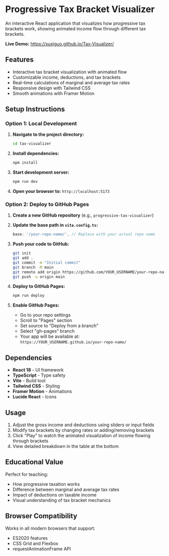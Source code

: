 # Progressive Tax Bracket Visualizer

An interactive React application that visualizes how progressive tax brackets work, showing animated income flow through different tax brackets.

**Live Demo:** https://xuxiguo.github.io/Tax-Visualizer/

## Features

- Interactive tax bracket visualization with animated flow
- Customizable income, deductions, and tax brackets
- Real-time calculations of marginal and average tax rates
- Responsive design with Tailwind CSS
- Smooth animations with Framer Motion

## Setup Instructions

### Option 1: Local Development

1. **Navigate to the project directory:**
   ```bash
   cd tax-visualizer
   ```

2. **Install dependencies:**
   ```bash
   npm install
   ```

3. **Start development server:**
   ```bash
   npm run dev
   ```

4. **Open your browser to:** `http://localhost:5173`

### Option 2: Deploy to GitHub Pages

1. **Create a new GitHub repository** (e.g., `progressive-tax-visualizer`)

2. **Update the base path in `vite.config.ts`:**
   ```typescript
   base: '/your-repo-name/', // Replace with your actual repo name
   ```

3. **Push your code to GitHub:**
   ```bash
   git init
   git add .
   git commit -m "Initial commit"
   git branch -M main
   git remote add origin https://github.com/YOUR_USERNAME/your-repo-name.git
   git push -u origin main
   ```

4. **Deploy to GitHub Pages:**
   ```bash
   npm run deploy
   ```

5. **Enable GitHub Pages:**
   - Go to your repo settings
   - Scroll to "Pages" section
   - Set source to "Deploy from a branch"
   - Select "gh-pages" branch
   - Your app will be available at: `https://YOUR_USERNAME.github.io/your-repo-name/`

## Dependencies

- **React 18** - UI framework
- **TypeScript** - Type safety
- **Vite** - Build tool
- **Tailwind CSS** - Styling
- **Framer Motion** - Animations
- **Lucide React** - Icons

## Usage

1. Adjust the gross income and deductions using sliders or input fields
2. Modify tax brackets by changing rates or adding/removing brackets
3. Click "Play" to watch the animated visualization of income flowing through brackets
4. View detailed breakdown in the table at the bottom

## Educational Value

Perfect for teaching:
- How progressive taxation works
- Difference between marginal and average tax rates
- Impact of deductions on taxable income
- Visual understanding of tax bracket mechanics

## Browser Compatibility

Works in all modern browsers that support:
- ES2020 features
- CSS Grid and Flexbox
- requestAnimationFrame API
